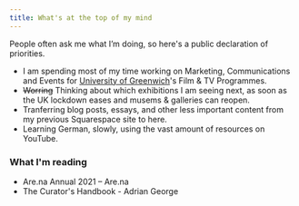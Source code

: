 ```yaml
---
title: What's at the top of my mind
---
```

People often ask me what I’m doing, so here's a public declaration of priorities.

- I am spending most of my time working on Marketing, Communications and Events for [University of Greenwich](https://www.gre.ac.uk/)'s Film & TV Programmes.
- <del>Worring</del> Thinking about which exhibitions I am seeing next, as soon as the UK lockdown eases and musems & galleries can reopen.
- Tranferring blog posts, essays, and other less important content from my previous Squarespace site to here.
- Learning German, slowly, using the vast amount of resources on YouTube.

### What I'm reading
- Are.na Annual 2021 – Are.na
- The Curator's Handbook - Adrian George